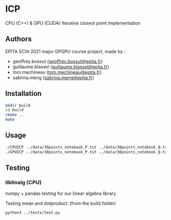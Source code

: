 # ICP
CPU (C++) &amp; GPU (CUDA) Iterative closest point implementation

## Authors
EPITA SCIA 2021 major GPGPU course project, made by :
* geoffrey.bossut (geoffrey.bossut@epita.fr)
* guillaume.blassel (guillaume.blassel@epita.fr)
* tom.mechineau (tom.mechineau@epita.fr)
* sabrina.meng (sabrina.meng@epita.fr)

## Installation

```bash
mkdir build
cd build
cmake ..
make
```

## Usage

```bash
./CPUICP ../data/30points_notebook_P.txt ../data/30points_notebook_Q.txt
./GPUICP ../data/30points_notebook_P.txt ../data/30points_notebook_Q.txt
```

## Testing

### liblinalg (CPU)

numpy + pandas testing for our linear algebra library

Testing mean and dotproduct: (from the build folder)

```bash
python3 ../tests/test.py
```